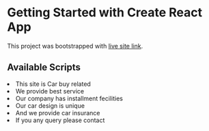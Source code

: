 # Getting Started with Create React App

This project was bootstrapped with [live site link](https://car-sell-cd4eb.web.app/home).

## Available Scripts
<li>This site is Car buy related</li>
<li>We provide best service</li>
<li>Our company has installment fecilities</li>
<li>Our car design is unique</li>
<li>And we provide car insurance</li>
<li>If you any query please contact</li>